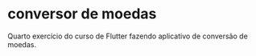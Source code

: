 # conversor de moedas

Quarto exercício do curso de Flutter fazendo aplicativo de conversão de moedas. 
